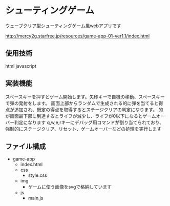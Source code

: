 # シューティングゲーム

ウェーブクリア型シューティングゲーム風webアプリです

http://mercy2g.starfree.jp/resources/game-app-01-ver1.1/index.html

## 使用技術

html javascript

## 実装機能

スペースキーを押すとゲーム開始します。矢印キーで自機の移動、スペースキーで弾の発射をします。
画面上部からランダムで生成される的に弾を当てると得点が追加され、既定の得点を取得するとステージクリアの判定になります。
的が画面最下部に到達するとライフが減少し、ライフが0以下になるとゲームオーバー判定になります
q,w,e,rキーにデバッグ用コマンドが割り当てられており、強制的にステージクリア、リセット、ゲームオーバーなどの処理を実行します

## ファイル構成

- game-app
  - index.html
  - css
      - style.css
  - img
      - ゲームに使う画像をsvgで格納しています  
  - js
      - main.js
